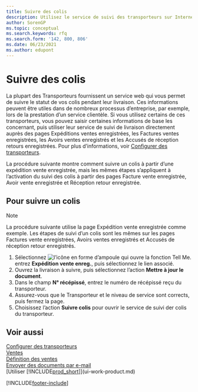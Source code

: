 ```yaml
---
title: Suivre des colis
description: Utilisez le service de suivi des transporteurs sur Internet pour suivre les colis et suivre l’avancement d’une livraison.
author: SorenGP
ms.topic: conceptual
ms.search.keywords: rfq
ms.search.form: '142, 800, 806'
ms.date: 06/23/2021
ms.author: edupont
---
```

# <a name="track-packages"></a><a name="track-packages"></a><a name="track-packages"></a>Suivre des colis
La plupart des Transporteurs fournissent un service web qui vous permet de suivre le statut de vos colis pendant leur livraison. Ces informations peuvent être utiles dans de nombreux processus d’entreprise, par exemple, lors de la prestation d’un service clientèle. Si vous utilisez certains de ces transporteurs, vous pouvez saisir certaines informations de base les concernant, puis utiliser leur service de suivi de livraison directement auprès des pages Expéditions ventes enregistrées, les Factures ventes enregistrées, les Avoirs ventes enregistrés et les Accusés de réception retours enregistrées. Pour plus d’informations, voir [Configurer des transporteurs](sales-how-to-set-up-shipping-agents.md). 

La procédure suivante montre comment suivre un colis à partir d’une expédition vente enregistrée, mais les mêmes étapes s’appliquent à l’activation du suivi des colis à partir des pages Facture vente enregistrée, Avoir vente enregistrée et Réception retour enregistrée.  

## <a name="to-track-a-package"></a><a name="to-track-a-package"></a><a name="to-track-a-package"></a>Pour suivre un colis

> [!NOTE]
> La procédure suivante utilise la page Expédition vente enregistrée comme exemple. Les étapes de suivi d’un colis sont les mêmes sur les pages Factures vente enregistrées, Avoirs ventes enregistrés et Accusés de réception retour enregistrés.

1. Sélectionnez ![l’icône en forme d’ampoule qui ouvre la fonction Tell Me.](media/ui-search/search_small.png "Dites-moi ce que vous voulez faire") entrez **Expédition vente enreg.**, puis sélectionnez le lien associé.
2. Ouvrez la livraison à suivre, puis sélectionnez l’action **Mettre à jour le document**.
3. Dans le champ **N° récépissé**, entrez le numéro de récépissé reçu du transporteur. 
4. Assurez-vous que le Transporteur et le niveau de service sont corrects, puis fermez la page.
5. Choisissez l’action **Suivre colis** pour ouvrir le service de suivi der colis du transporteur.

## <a name="see-also"></a><a name="see-also"></a><a name="see-also"></a>Voir aussi

[Configurer des transporteurs](sales-how-to-set-up-shipping-agents.md)  
[Ventes](sales-manage-sales.md)  
[Définition des ventes](sales-setup-sales.md)  
[Envoyer des documents par e-mail](ui-how-send-documents-email.md)  
[Utiliser [!INCLUDE[prod_short](includes/prod_short.md)]](ui-work-product.md)


[!INCLUDE[footer-include](includes/footer-banner.md)]

